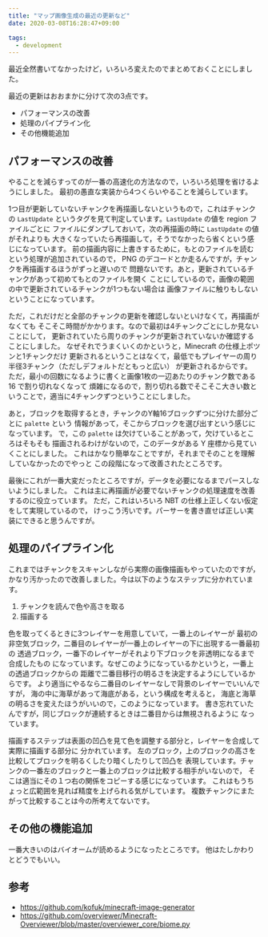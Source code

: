```yaml
---
title: "マップ画像生成の最近の更新など"
date: 2020-03-08T16:28:47+09:00

tags:
  - development
---
```


最近全然書いてなかったけど，いろいろ変えたのでまとめておくことにしました。

最近の更新はおおまかに分けて次の3点です。

- パフォーマンスの改善
- 処理のパイプライン化
- その他機能追加

## パフォーマンスの改善

やることを減らすってのが一番の高速化の方法なので，いろいろ処理を省けるようにしました。
最初の愚直な実装から4つくらいやることを減らしています。

1つ目が更新していないチャンクを再描画しないというもので，これはチャンクの
`LastUpdate` というタグを見て判定しています。`LastUpdate` の値を region ファイルごとに
ファイルにダンプしておいて，次の再描画の時に `LastUpdate` の値がそれよりも
大きくなっていたら再描画して，そうでなかったら省くという感じになっています。
前の描画内容に上書きするために，もとのファイルを読むという処理が追加されているので，
PNG のデコードとか走るんですが，チャンクを再描画するほうがずっと遅いので
問題ないです。あと，更新されているチャンクがあって初めてもとのファイルを開く
ことにしているので，画像の範囲の中で更新されているチャンクが1つもない場合は
画像ファイルに触りもしないということになっています。

ただ，これだけだと全部のチャンクの更新を確認しないといけなくて，再描画がなくても
そこそこ時間がかかります。なので最初は4チャンクごとにしか見ないことにして，
更新されていたら周りのチャンクが更新されていないか確認することにしました。
なぜそれでうまくいくのかというと，Minecraft の仕様上ポツンと1チャンクだけ
更新されるということはなくて，最低でもプレイヤーの周り半径3チャンク（ただしデフォルトだともっと広い）
が更新されるからです。
ただ，最小の回数になるように書くと画像1枚の一辺あたりのチャンク数である 16 で割り切れなくなって
煩雑になるので，割り切れる数でそこそこ大きい数ということで，適当に4チャンクずつということにしました。

あと，ブロックを取得するとき，チャンクのY軸16ブロックずつに分けた部分ごとに `palette` という
情報があって，そこからブロックを選び出すという感じになっています。
で，この `palette` は欠けていることがあって，欠けているところはそもそも
描画されるわけがないので，このデータがある Y 座標から見ていくことにしました。
これはかなり簡単なことですが，それまでそのことを理解していなかったのでやっと
この段階になって改善されたところです。

最後にこれが一番大変だったところですが，データを必要になるまでパースしないようにしました。
これは主に再描画が必要でないチャンクの処理速度を改善するのに役立っています。
ただ，これはいろいろ NBT の仕様上正しくない仮定をして実現しているので，
けっこう汚いです。パーサーを書き直せば正しい実装にできると思うんですが。

## 処理のパイプライン化

これまではチャンクをスキャンしながら実際の画像描画もやっていたのですが，
かなり汚かったので改善しました。今は以下のようなステップに分かれています。

1. チャンクを読んで色や高さを取る
2. 描画する

色を取ってくるときに3つレイヤーを用意していて，一番上のレイヤーが
最初の非空気ブロック，二番目のレイヤーが一番上のレイヤーの下に出現する一番最初の
透過ブロック，一番下のレイヤーがそれより下ブロックを非透明になるまで合成したもの
になっています。なぜこのようになっているかというと，一番上の透過ブロックからの
距離で二番目移行の明るさを決定するようにしているからです。
より適当にやるなら二番目のレイヤーなしで背景のレイヤーでいいんですが，
海の中に海草があって海底がある，という構成を考えると，
海底と海草の明るさを変えたほうがいいので，このようになっています。
書き忘れていたんですが，同じブロックが連続するときは二番目からは無視されるように
なっています。

描画するステップは表面の凹凸を見て色を調整する部分と，レイヤーを合成して実際に描画する部分に
分かれています。
左のブロック，上のブロックの高さを比較してブロックを明るくしたり暗くしたりして凹凸を
表現しています。チャンクの一番左のブロックと一番上のブロックは比較する相手がいないので，
そこは適当にその１つ右の関係をコピーする感じになっています。
これはもうちょっと広範囲を見れば精度を上げられる気がしています。
複数チャンクにまたがって比較することは今の所考えてないです。

## その他の機能追加

一番大きいのはバイオームが読めるようになったところです。
他はたしかわりとどうでもいい。

## 参考

- https://github.com/kofuk/minecraft-image-generator
- https://github.com/overviewer/Minecraft-Overviewer/blob/master/overviewer_core/biome.py
